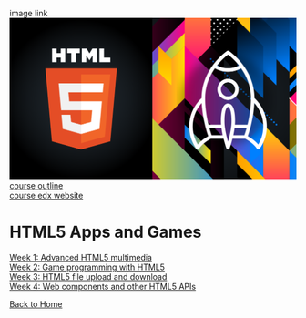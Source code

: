 image link<br>
![img](./img/5-2.png)
[course outline](./HTML5AppsGames-course-outline.pdf)
<br>
[course edx website](https://courses.edx.org/courses/course-v1:W3Cx+HTML5.2x+3T2018/course/)

# HTML5 Apps and Games

[Week 1: Advanced HTML5 multimedia](./w1/index.md)<br>
[Week 2: Game programming with HTML5](./w2/index.md)<br>
[Week 3: HTML5 file upload and download](./w3/index.md)<br>
[Week 4: Web components and other HTML5 APIs](./w4/index.md)<br>
 

[Back to Home](../index.md)